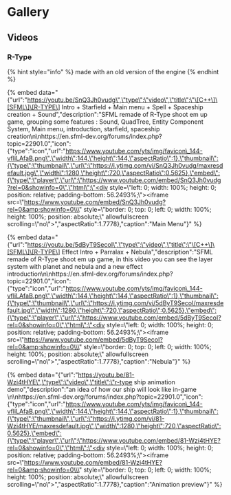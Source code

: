 # Gallery

## Videos

### R-Type

{% hint style="info" %}
made with an old version of the engine
{% endhint %}

{% embed data="{\"url\":\"https://youtu.be/SnQ3Jh0vudg\",\"type\":\"video\",\"title\":\"\[C++\]\[SFML\]\[R-TYPE\] Intro + Starfield + Main menu + Spell + Spaceship creation + Sound\",\"description\":\"SFML remade of R-Type shoot em up game, grouping some features : Sound, QuadTree, Entity Component System, Main menu, introduction, starfield, spaceship creation\\n\\nhttps://en.sfml-dev.org/forums/index.php?topic=22901.0\",\"icon\":{\"type\":\"icon\",\"url\":\"https://www.youtube.com/yts/img/favicon\_144-vfliLAfaB.png\",\"width\":144,\"height\":144,\"aspectRatio\":1},\"thumbnail\":{\"type\":\"thumbnail\",\"url\":\"https://i.ytimg.com/vi/SnQ3Jh0vudg/maxresdefault.jpg\",\"width\":1280,\"height\":720,\"aspectRatio\":0.5625},\"embed\":{\"type\":\"player\",\"url\":\"https://www.youtube.com/embed/SnQ3Jh0vudg?rel=0&showinfo=0\",\"html\":\"<div style=\\\"left: 0; width: 100%; height: 0; position: relative; padding-bottom: 56.2493%;\\\"><iframe src=\\\"https://www.youtube.com/embed/SnQ3Jh0vudg?rel=0&amp;showinfo=0\\\" style=\\\"border: 0; top: 0; left: 0; width: 100%; height: 100%; position: absolute;\\\" allowfullscreen scrolling=\\\"no\\\"></iframe></div>\",\"aspectRatio\":1.7778},\"caption\":\"Main Menu\"}" %}

{% embed data="{\"url\":\"https://youtu.be/5dByT9SecoI\",\"type\":\"video\",\"title\":\"\[C++\]\[SFML\]\[R-TYPE\] Effect Intro + Parralax + Nebula\",\"description\":\"SFML remade of R-Type shoot em up game, in this video you can see the layer system with planet and nebula and a new effect introduction\\n\\nhttps://en.sfml-dev.org/forums/index.php?topic=22901.0\",\"icon\":{\"type\":\"icon\",\"url\":\"https://www.youtube.com/yts/img/favicon\_144-vfliLAfaB.png\",\"width\":144,\"height\":144,\"aspectRatio\":1},\"thumbnail\":{\"type\":\"thumbnail\",\"url\":\"https://i.ytimg.com/vi/5dByT9SecoI/maxresdefault.jpg\",\"width\":1280,\"height\":720,\"aspectRatio\":0.5625},\"embed\":{\"type\":\"player\",\"url\":\"https://www.youtube.com/embed/5dByT9SecoI?rel=0&showinfo=0\",\"html\":\"<div style=\\\"left: 0; width: 100%; height: 0; position: relative; padding-bottom: 56.2493%;\\\"><iframe src=\\\"https://www.youtube.com/embed/5dByT9SecoI?rel=0&amp;showinfo=0\\\" style=\\\"border: 0; top: 0; left: 0; width: 100%; height: 100%; position: absolute;\\\" allowfullscreen scrolling=\\\"no\\\"></iframe></div>\",\"aspectRatio\":1.7778},\"caption\":\"Nebula\"}" %}

{% embed data="{\"url\":\"https://youtu.be/81-Wzi4tHYE\",\"type\":\"video\",\"title\":\"r-type ship animation demo\",\"description\":\"an idea of how our ship will look like in-game \\n\\nhttps://en.sfml-dev.org/forums/index.php?topic=22901.0\",\"icon\":{\"type\":\"icon\",\"url\":\"https://www.youtube.com/yts/img/favicon\_144-vfliLAfaB.png\",\"width\":144,\"height\":144,\"aspectRatio\":1},\"thumbnail\":{\"type\":\"thumbnail\",\"url\":\"https://i.ytimg.com/vi/81-Wzi4tHYE/maxresdefault.jpg\",\"width\":1280,\"height\":720,\"aspectRatio\":0.5625},\"embed\":{\"type\":\"player\",\"url\":\"https://www.youtube.com/embed/81-Wzi4tHYE?rel=0&showinfo=0\",\"html\":\"<div style=\\\"left: 0; width: 100%; height: 0; position: relative; padding-bottom: 56.2493%;\\\"><iframe src=\\\"https://www.youtube.com/embed/81-Wzi4tHYE?rel=0&amp;showinfo=0\\\" style=\\\"border: 0; top: 0; left: 0; width: 100%; height: 100%; position: absolute;\\\" allowfullscreen scrolling=\\\"no\\\"></iframe></div>\",\"aspectRatio\":1.7778},\"caption\":\"Animation preview\"}" %}

